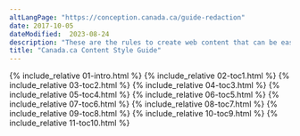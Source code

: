 ```yaml
---
altLangPage: "https://conception.canada.ca/guide-redaction"
date: 2017-10-05
dateModified:  2023-08-24
description: "These are the rules to create web content that can be easily found, understood and used."
title: "Canada.ca Content Style Guide"
---
```

{% include_relative 01-intro.html %}
{% include_relative 02-toc1.html %}
{% include_relative 03-toc2.html %}
{% include_relative 04-toc3.html %}
{% include_relative 05-toc4.html %}
{% include_relative 06-toc5.html %}
{% include_relative 07-toc6.html %}
{% include_relative 08-toc7.html %}
{% include_relative 09-toc8.html %}
{% include_relative 10-toc9.html %}
{% include_relative 11-toc10.html %}
